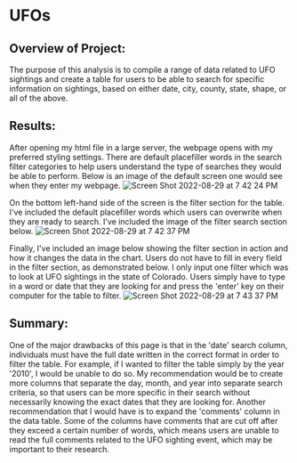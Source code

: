 # UFOs

## Overview of Project: 
The purpose of this analysis is to compile a range of data related to UFO sightings and create a table for users to be able to search for specific information on sightings, based on either date, city, county, state, shape, or all of the above. 

## Results: 
After opening my html file in a large server, the webpage opens with my preferred styling settings. There are default placefiller words in the search filter categories to help users understand the type of searches they would be able to perform. Below is an image of the default screen one would see when they enter my webpage.
![Screen Shot 2022-08-29 at 7 42 24 PM](https://user-images.githubusercontent.com/101145419/187330517-cdbbef3e-4840-452d-9bfe-ad503454c8ab.png)

On the bottom left-hand side of the screen is the filter section for the table. I've included the default placefiller words which users can overwrite when they are ready to search. I've included the image of the filter search section below.
![Screen Shot 2022-08-29 at 7 42 37 PM](https://user-images.githubusercontent.com/101145419/187330861-179a408a-c9ab-4f3a-8e7f-f860202b230a.png)

Finally, I've included an image below showing the filter section in action and how it changes the data in the chart. Users do not have to fill in every field in the filter section, as demonstrated below. I only input one filter which was to look at UFO sightings in the state of Colorado. Users simply have to type in a word or date that they are looking for and press the 'enter' key on their computer for the table to filter. 
![Screen Shot 2022-08-29 at 7 43 37 PM](https://user-images.githubusercontent.com/101145419/187331072-f03f2320-3e89-4c07-8f3e-b12166f014df.png)

## Summary: 
One of the major drawbacks of this page is that in the 'date' search column, individuals must have the full date written in the correct format in order to filter the table. For example, if I wanted to filter the table simply by the year '2010', I would be unable to do so. My recommendation would be to create more columns that separate the day, month, and year into separate search criteria, so that users can be more specific in their search without necessarily knowing the exact dates that they are looking for. Another recommendation that I would have is to expand the 'comments' column in the data table. Some of the columns have comments that are cut off after they exceed a certain number of words, which means users are unable to read the full comments related to the UFO sighting event, which may be important to their research. 

